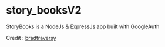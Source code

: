 # story_booksV2
StoryBooks is a NodeJs &amp; ExpressJs app built with GoogleAuth

Credit : <a href="https://github.com/bradtraversy/">bradtraversy</a>
